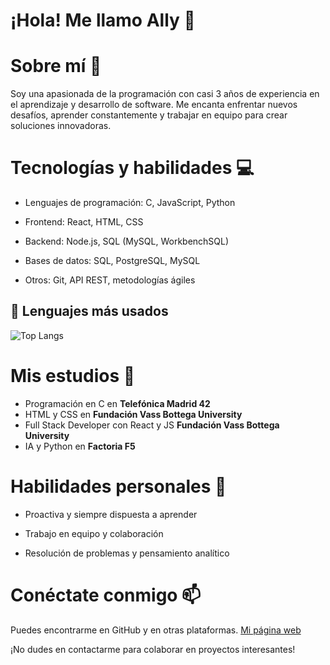 # ¡Hola! Me llamo Ally 👋

# Sobre mí 🚀

Soy una apasionada de la programación con casi 3 años de experiencia en el aprendizaje y desarrollo de software. Me encanta enfrentar nuevos desafíos, aprender constantemente y trabajar en equipo para crear soluciones innovadoras.

# Tecnologías y habilidades 💻 

- Lenguajes de programación: C, JavaScript, Python

- Frontend: React, HTML, CSS

- Backend: Node.js, SQL (MySQL, WorkbenchSQL)

- Bases de datos: SQL, PostgreSQL, MySQL

- Otros: Git, API REST, metodologías ágiles

## 📌 Lenguajes más usados

![Top Langs](https://github-readme-stats.vercel.app/api/top-langs/?username=alharuty&layout=compact&theme=radical)




# Mis estudios 📕 

- Programación en C en **Telefónica Madrid 42**
- HTML y CSS en **Fundación Vass Bottega University**
- Full Stack Developer con React y JS **Fundación Vass Bottega University**
- IA y Python en **Factoria F5**
  

# Habilidades personales 🌟 

- Proactiva y siempre dispuesta a aprender

- Trabajo en equipo y colaboración

- Resolución de problemas y pensamiento analítico

# Conéctate conmigo 📫 

Puedes encontrarme en GitHub y en otras plataformas. 
[Mi página web](con-codigo.com)

¡No dudes en contactarme para colaborar en proyectos interesantes!
